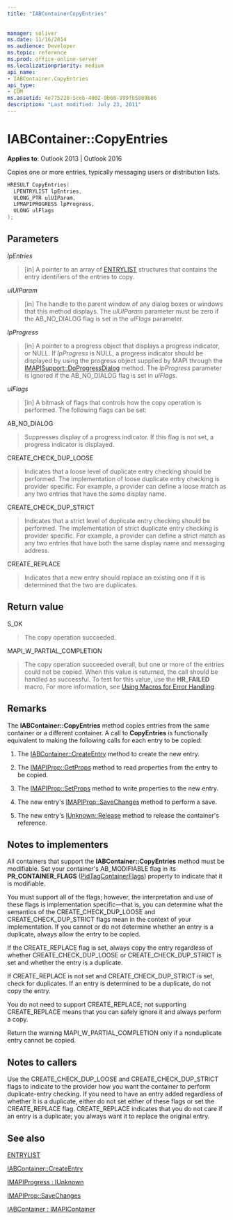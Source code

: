 ```yaml
---
title: "IABContainerCopyEntries"
 
 
manager: soliver
ms.date: 11/16/2014
ms.audience: Developer
ms.topic: reference
ms.prod: office-online-server
ms.localizationpriority: medium
api_name:
- IABContainer.CopyEntries
api_type:
- COM
ms.assetid: 4e775228-5ceb-4002-9b68-999fb5889b86
description: "Last modified: July 23, 2011"
---
```


# IABContainer::CopyEntries

  
  
**Applies to**: Outlook 2013 | Outlook 2016 
  
Copies one or more entries, typically messaging users or distribution lists.
  
```cpp
HRESULT CopyEntries(
  LPENTRYLIST lpEntries,
  ULONG_PTR ulUIParam,
  LPMAPIPROGRESS lpProgress,
  ULONG ulFlags
);
```

## Parameters

 _lpEntries_
  
> [in] A pointer to an array of [ENTRYLIST](entrylist.md) structures that contains the entry identifiers of the entries to copy. 
    
 _ulUIParam_
  
> [in] The handle to the parent window of any dialog boxes or windows that this method displays. The  _ulUIParam_ parameter must be zero if the AB_NO_DIALOG flag is set in the _ulFlags_ parameter. 
    
 _lpProgress_
  
> [in] A pointer to a progress object that displays a progress indicator, or NULL. If  _lpProgress_ is NULL, a progress indicator should be displayed by using the progress object supplied by MAPI through the [IMAPISupport::DoProgressDialog](imapisupport-doprogressdialog.md) method. The  _lpProgress_ parameter is ignored if the AB_NO_DIALOG flag is set in  _ulFlags_.
    
 _ulFlags_
  
> [in] A bitmask of flags that controls how the copy operation is performed. The following flags can be set:
    
AB_NO_DIALOG 
  
> Suppresses display of a progress indicator. If this flag is not set, a progress indicator is displayed.
    
CREATE_CHECK_DUP_LOOSE 
  
> Indicates that a loose level of duplicate entry checking should be performed. The implementation of loose duplicate entry checking is provider specific. For example, a provider can define a loose match as any two entries that have the same display name.
    
CREATE_CHECK_DUP_STRICT 
  
> Indicates that a strict level of duplicate entry checking should be performed. The implementation of strict duplicate entry checking is provider specific. For example, a provider can define a strict match as any two entries that have both the same display name and messaging address.
    
CREATE_REPLACE 
  
> Indicates that a new entry should replace an existing one if it is determined that the two are duplicates.
    
## Return value

S_OK 
  
> The copy operation succeeded.
    
MAPI_W_PARTIAL_COMPLETION 
  
> The copy operation succeeded overall, but one or more of the entries could not be copied. When this value is returned, the call should be handled as successful. To test for this value, use the **HR_FAILED** macro. For more information, see [Using Macros for Error Handling](using-macros-for-error-handling.md).
    
## Remarks

The **IABContainer::CopyEntries** method copies entries from the same container or a different container. A call to **CopyEntries** is functionally equivalent to making the following calls for each entry to be copied: 
  
1. The [IABContainer::CreateEntry](iabcontainer-createentry.md) method to create the new entry. 
    
2. The [IMAPIProp::GetProps](imapiprop-getprops.md) method to read properties from the entry to be copied. 
    
3. The [IMAPIProp::SetProps](imapiprop-setprops.md) method to write properties to the new entry. 
    
4. The new entry's [IMAPIProp::SaveChanges](imapiprop-savechanges.md) method to perform a save. 
    
5. The new entry's [IUnknown::Release](https://msdn.microsoft.com/library/ms682317%28VS.85%29.aspx) method to release the container's reference. 
    
## Notes to implementers

All containers that support the **IABContainer::CopyEntries** method must be modifiable. Set your container's AB_MODIFIABLE flag in its **PR_CONTAINER_FLAGS** ([PidTagContainerFlags](pidtagcontainerflags-canonical-property.md)) property to indicate that it is modifiable. 
  
You must support all of the flags; however, the interpretation and use of these flags is implementation specific—that is, you can determine what the semantics of the CREATE_CHECK_DUP_LOOSE and CREATE_CHECK_DUP_STRICT flags mean in the context of your implementation. If you cannot or do not determine whether an entry is a duplicate, always allow the entry to be copied. 
  
If the CREATE_REPLACE flag is set, always copy the entry regardless of whether CREATE_CHECK_DUP_LOOSE or CREATE_CHECK_DUP_STRICT is set and whether the entry is a duplicate. 
  
If CREATE_REPLACE is not set and CREATE_CHECK_DUP_STRICT is set, check for duplicates. If an entry is determined to be a duplicate, do not copy the entry. 
  
You do not need to support CREATE_REPLACE; not supporting CREATE_REPLACE means that you can safely ignore it and always perform a copy. 
  
Return the warning MAPI_W_PARTIAL_COMPLETION only if a nonduplicate entry cannot be copied. 
  
## Notes to callers

Use the CREATE_CHECK_DUP_LOOSE and CREATE_CHECK_DUP_STRICT flags to indicate to the provider how you want the container to perform duplicate-entry checking. If you need to have an entry added regardless of whether it is a duplicate, either do not set either of these flags or set the CREATE_REPLACE flag. CREATE_REPLACE indicates that you do not care if an entry is a duplicate; you always want it to replace the original entry. 
  
## See also



[ENTRYLIST](entrylist.md)
  
[IABContainer::CreateEntry](iabcontainer-createentry.md)
  
[IMAPIProgress : IUnknown](imapiprogressiunknown.md)
  
[IMAPIProp::SaveChanges](imapiprop-savechanges.md)
  
[IABContainer : IMAPIContainer](iabcontainerimapicontainer.md)

